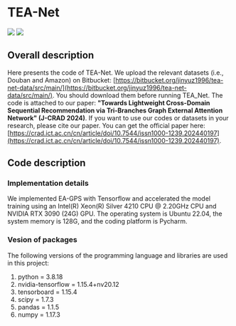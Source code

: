 # TEA-Net

<p align="left">
  <img src='https://img.shields.io/badge/python-3.8.18-blue'>
  <img src='https://img.shields.io/badge/TensorFlow-1.15.4+nv20.12-brightgreen'>
</p> 

## **Overall description** 
Here presents the code of TEA-Net. We upload the relevant datasets (i.e., Douban and Amazon) on Bitbucket: [https://bitbucket.org/jinyuz1996/tea-net-data/src/main/](https://bitbucket.org/jinyuz1996/tea-net-data/src/main/). You should download them before running TEA_Net. The code is attached to our paper: **"Towards Lightweight Cross-Domain Sequential Recommendation via Tri-Branches Graph External Attention Network" (J-CRAD 2024)**. If you want to use our codes or datasets in your research, please cite our paper. You can get the official paper here: [https://crad.ict.ac.cn/cn/article/doi/10.7544/issn1000-1239.202440197](https://crad.ict.ac.cn/cn/article/doi/10.7544/issn1000-1239.202440197).
## **Code description** 
### **Implementation details**
We implemented EA-GPS with Tensorflow and accelerated the model training using an Intel(R) Xeon(R) Silver 4210 CPU @ 2.20GHz CPU and NVIDIA RTX 3090 (24G) GPU. The operating system is Ubuntu 22.04, the system memory is 128G, and the coding platform is Pycharm.

### **Vesion of packages**
The following versions of the programming language and libraries are used in this project:

1. python = 3.8.18
2. nvidia-tensorflow = 1.15.4+nv20.12
3. tensorboard = 1.15.4
4. scipy = 1.7.3
5. pandas = 1.1.5
6. numpy = 1.17.3




